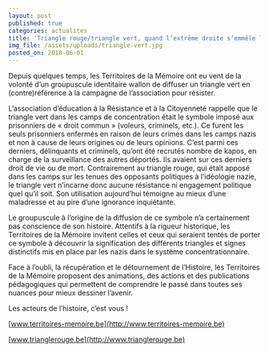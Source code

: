 ```yaml
---
layout: post
published: true
categories: actualites
title: 'Triangle rouge/triangle vert, quand l’extrême droite s’emmêle les pinceaux !'
img_file: /assets/uploads/triangle-vert.jpg
posted_on: 2018-06-01
---
```

Depuis quelques temps, les Territoires de la Mémoire ont eu vent de la volonté d’un groupuscule identitaire wallon de diffuser un triangle vert en (contre)référence à la campagne de l’association pour résister.

L’association d’éducation à la Résistance et à la Citoyenneté rappelle que le triangle vert dans les camps de concentration était le symbole imposé aux prisonniers de « droit commun » (voleurs, criminels, etc.). Ce furent les seuls prisonniers enfermés en raison de leurs crimes dans les camps nazis et non à cause de leurs origines ou de leurs opinions. C’est parmi ces derniers, délinquants et criminels, qu’ont été recrutés nombre de kapos, en charge de la surveillance des autres déportés. Ils avaient sur ces derniers droit de vie ou de mort. Contrairement au triangle rouge, qui était apposé dans les camps sur les tenues des opposants politiques à l’idéologie nazie, le triangle vert n’incarne donc aucune résistance ni engagement politique quel qu’il soit. Son utilisation aujourd’hui témoigne au mieux d’une maladresse et au pire d’une ignorance inquiétante.

Le groupuscule à l’origine de la diffusion de ce symbole n’a certainement pas conscience de son histoire. Attentifs à la rigueur historique, les Territoires de la Mémoire invitent celles et ceux qui seraient tentés de porter ce symbole à découvrir la signification des différents triangles et signes distinctifs mis en place par les nazis dans le système concentrationnaire.

Face à l’oubli, la récupération et le détournement de l’Histoire, les Territoires de la Mémoire proposent des animations, des actions et des publications pédagogiques qui permettent de comprendre le passé dans toutes ses nuances pour mieux dessiner l’avenir.

Les acteurs de l’histoire, c’est vous&nbsp;!

[www.territoires-memoire.be](http://www.territoires-memoire.be)

[www.trianglerouge.be](http://www.trianglerouge.be)
